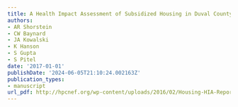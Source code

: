 ```yaml
---
title: A Health Impact Assessment of Subsidized Housing in Duval County, Florida
authors:
- AR Shorstein
- CW Baynard
- JA Kowalski
- K Hanson
- S Gupta
- S Pitel
date: '2017-01-01'
publishDate: '2024-06-05T21:10:24.002163Z'
publication_types:
- manuscript
url_pdf: http://hpcnef.org/wp-content/uploads/2016/02/Housing-HIA-Report_Final-6-7-17.pdf
---
```

